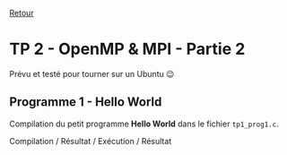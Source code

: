 [Retour](../../)

# TP 2 - OpenMP & MPI - Partie 2

Prévu et testé pour tourner sur un Ubuntu 😉

## Programme 1 - Hello World

Compilation du petit programme **Hello World** dans le fichier `tp1_prog1.c`.

Compilation / Résultat / Exécution / Résultat

```

```